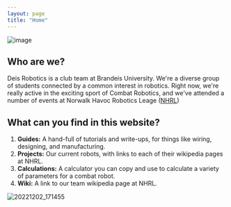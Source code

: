```yaml
---
layout: page
title: "Home"
---
```

![image](https://user-images.githubusercontent.com/118695279/205533962-c1f836c5-54ec-4fc1-bcde-3f08b33e5a68.png)

## Who are we?
Deis Robotics is a club team at Brandeis University. We're a diverse group of students connected by a common interest in robotics. Right now, we're really active in the exciting sport of Combat Robotics, and we've attended a number of events at Norwalk Havoc Robotics Leage ([NHRL](https://www.nhrl.io/))


## What can you find in this website?
1. **Guides:** A hand-full of tutorials and write-ups, for things like wiring, designing, and manufacturing.
2. **Projects:** Our current robots, with links to each of their wikipedia pages at NHRL. 
3. **Calculations:** A calculator you can copy and use to calculate a variety of parameters for a combat robot.
4. **Wiki:** A link to our team wikipedia page at NHRL. 

![20221202_171455](https://user-images.githubusercontent.com/118695279/205403720-6ae4dc7b-3472-4c45-8148-8e8e778112bd.jpg)
